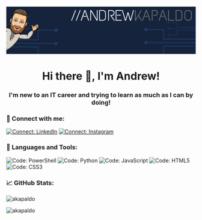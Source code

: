 <p align="center"><img src="https://github.com/AKapaldo/AKapaldo/blob/master/images/GitHub_Banner.png"></p>
<h1 align="center">Hi there 👋, I'm Andrew!</h1>
<h3 align="center">I'm new to an IT career and trying to learn as much as I can by doing!</h3>

<h3 align="left">💬 Connect with me:</h3>
<p align="left">
<a href="https://linkedin.com/in/andrew-kapaldo" target="blank"><img src="https://img.shields.io/badge/Connect-LinkedIn-0e75b6?style=plastic&logo=LinkedIn" alt="Connect: LinkedIn"></a> 
<a href="https://instagram.com/akapald1" target="blank"><img src="https://img.shields.io/badge/Connect-Instagram-0e75b6?style=plastic&logo=Instagram" alt="Connect: Instagram"></a></p>

<h3 align="left">🔧 Languages and Tools:</h3>
<p align="left"><img src="https://img.shields.io/badge/Code-PowerShell-0e75b6?style=plastic&logo=PowerShell" alt="Code: PowerShell"> <img src="https://img.shields.io/badge/Code-Python-0e75b6?style=plastic&logo=Python" alt="Code: Python"> <img src="https://img.shields.io/badge/Code-JavaScript-0e75b6?style=plastic&logo=JavaScript" alt="Code: JavaScript"> <img src="https://img.shields.io/badge/Code-HTML5-0e75b6?style=plastic&logo=HTML5" alt="Code: HTML5"> <img src="https://img.shields.io/badge/Code-CSS3-0e75b6?style=plastic&logo=CSS3" alt="Code: CSS3"></p>

<h3 align="left">📈 GitHub Stats:</h3>
<p align="left"><img align="center" src="https://github-readme-stats.vercel.app/api?username=akapaldo&show_icons=true" alt="akapaldo" /></p>
<img src="https://komarev.com/ghpvc/?username=akapaldo&label=Profile%20views&color=0e75b6&style=flat" alt="akapaldo" />

